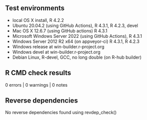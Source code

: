 ## Test environments

* local OS X install, R 4.2.2
* Ubuntu 20.04.2 (using GitHub Actions), R 4.3.1, R 4.2.3, devel
* Mac OS X 12.6.7 (using GitHub actions) R 4.3.1
* Microsoft Windows Server 2022 (using GitHub Actions), R 4.3.1
* Windows Server 2012 R2 x64 (on appveyor-ci) R 4.3.1, R 4.2.3
* Windows release at win-builder.r-project.org
* Windows devel at win-builder.r-project.org
* Debian Linux, R-devel, GCC, no long double (on R-hub builder)

## R CMD check results

0 errors | 0 warnings | 0 notes

## Reverse dependencies
	
No reverse dependencies found using revdep_check()
